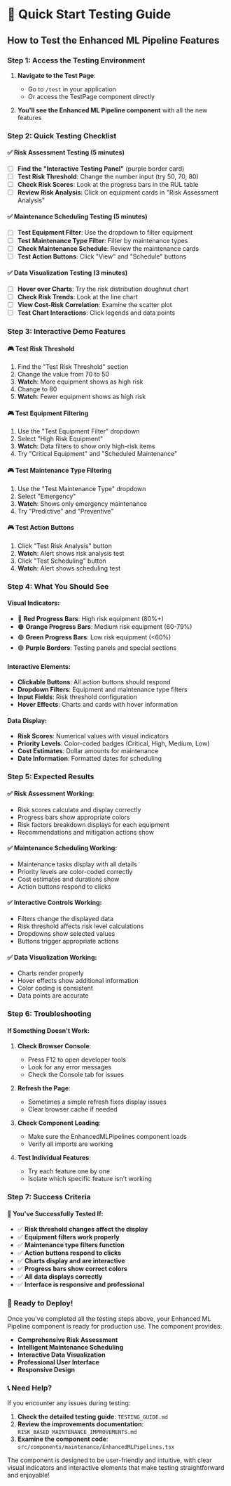 # 🚀 Quick Start Testing Guide

## **How to Test the Enhanced ML Pipeline Features**

### **Step 1: Access the Testing Environment**

1. **Navigate to the Test Page**:
   - Go to `/test` in your application
   - Or access the TestPage component directly

2. **You'll see the Enhanced ML Pipeline component** with all the new features

### **Step 2: Quick Testing Checklist**

#### **✅ Risk Assessment Testing (5 minutes)**
- [ ] **Find the "Interactive Testing Panel"** (purple border card)
- [ ] **Test Risk Threshold**: Change the number input (try 50, 70, 80)
- [ ] **Check Risk Scores**: Look at the progress bars in the RUL table
- [ ] **Review Risk Analysis**: Click on equipment cards in "Risk Assessment Analysis"

#### **✅ Maintenance Scheduling Testing (5 minutes)**
- [ ] **Test Equipment Filter**: Use the dropdown to filter equipment
- [ ] **Test Maintenance Type Filter**: Filter by maintenance types
- [ ] **Check Maintenance Schedule**: Review the maintenance cards
- [ ] **Test Action Buttons**: Click "View" and "Schedule" buttons

#### **✅ Data Visualization Testing (3 minutes)**
- [ ] **Hover over Charts**: Try the risk distribution doughnut chart
- [ ] **Check Risk Trends**: Look at the line chart
- [ ] **View Cost-Risk Correlation**: Examine the scatter plot
- [ ] **Test Chart Interactions**: Click legends and data points

### **Step 3: Interactive Demo Features**

#### **🎮 Test Risk Threshold**
1. Find the "Test Risk Threshold" section
2. Change the value from 70 to 50
3. **Watch**: More equipment shows as high risk
4. Change to 80
5. **Watch**: Fewer equipment shows as high risk

#### **🎮 Test Equipment Filtering**
1. Use the "Test Equipment Filter" dropdown
2. Select "High Risk Equipment"
3. **Watch**: Data filters to show only high-risk items
4. Try "Critical Equipment" and "Scheduled Maintenance"

#### **🎮 Test Maintenance Type Filtering**
1. Use the "Test Maintenance Type" dropdown
2. Select "Emergency"
3. **Watch**: Shows only emergency maintenance
4. Try "Predictive" and "Preventive"

#### **🎮 Test Action Buttons**
1. Click "Test Risk Analysis" button
2. **Watch**: Alert shows risk analysis test
3. Click "Test Scheduling" button
4. **Watch**: Alert shows scheduling test

### **Step 4: What You Should See**

#### **Visual Indicators:**
- 🔴 **Red Progress Bars**: High risk equipment (80%+)
- 🟠 **Orange Progress Bars**: Medium risk equipment (60-79%)
- 🟢 **Green Progress Bars**: Low risk equipment (<60%)
- 🟣 **Purple Borders**: Testing panels and special sections

#### **Interactive Elements:**
- **Clickable Buttons**: All action buttons should respond
- **Dropdown Filters**: Equipment and maintenance type filters
- **Input Fields**: Risk threshold configuration
- **Hover Effects**: Charts and cards with hover information

#### **Data Display:**
- **Risk Scores**: Numerical values with visual indicators
- **Priority Levels**: Color-coded badges (Critical, High, Medium, Low)
- **Cost Estimates**: Dollar amounts for maintenance
- **Date Information**: Formatted dates for scheduling

### **Step 5: Expected Results**

#### **✅ Risk Assessment Working:**
- Risk scores calculate and display correctly
- Progress bars show appropriate colors
- Risk factors breakdown displays for each equipment
- Recommendations and mitigation actions show

#### **✅ Maintenance Scheduling Working:**
- Maintenance tasks display with all details
- Priority levels are color-coded correctly
- Cost estimates and durations show
- Action buttons respond to clicks

#### **✅ Interactive Controls Working:**
- Filters change the displayed data
- Risk threshold affects risk level calculations
- Dropdowns show selected values
- Buttons trigger appropriate actions

#### **✅ Data Visualization Working:**
- Charts render properly
- Hover effects show additional information
- Color coding is consistent
- Data points are accurate

### **Step 6: Troubleshooting**

#### **If Something Doesn't Work:**

1. **Check Browser Console**:
   - Press F12 to open developer tools
   - Look for any error messages
   - Check the Console tab for issues

2. **Refresh the Page**:
   - Sometimes a simple refresh fixes display issues
   - Clear browser cache if needed

3. **Check Component Loading**:
   - Make sure the EnhancedMLPipelines component loads
   - Verify all imports are working

4. **Test Individual Features**:
   - Try each feature one by one
   - Isolate which specific feature isn't working

### **Step 7: Success Criteria**

#### **🎯 You've Successfully Tested If:**

- ✅ **Risk threshold changes affect the display**
- ✅ **Equipment filters work properly**
- ✅ **Maintenance type filters function**
- ✅ **Action buttons respond to clicks**
- ✅ **Charts display and are interactive**
- ✅ **Progress bars show correct colors**
- ✅ **All data displays correctly**
- ✅ **Interface is responsive and professional**

### **🚀 Ready to Deploy!**

Once you've completed all the testing steps above, your Enhanced ML Pipeline component is ready for production use. The component provides:

- **Comprehensive Risk Assessment**
- **Intelligent Maintenance Scheduling**
- **Interactive Data Visualization**
- **Professional User Interface**
- **Responsive Design**

### **📞 Need Help?**

If you encounter any issues during testing:

1. **Check the detailed testing guide**: `TESTING_GUIDE.md`
2. **Review the improvements documentation**: `RISK_BASED_MAINTENANCE_IMPROVEMENTS.md`
3. **Examine the component code**: `src/components/maintenance/EnhancedMLPipelines.tsx`

The component is designed to be user-friendly and intuitive, with clear visual indicators and interactive elements that make testing straightforward and enjoyable! 